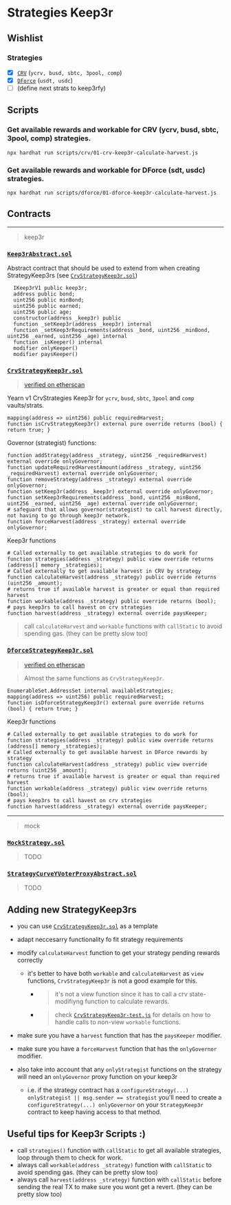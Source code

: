 # Strategies Keep3r

## Wishlist

### Strategies

* [x] [`CRV`](./contracts/keep3r/CrvStrategyKeep3r.sol) (`ycrv, busd, sbtc, 3pool, comp`)
* [x] [`DForce`](./contracts/keep3r/DforceStrategyKeep3r.sol) (`usdt, usdc`)
* [ ] (define next strats to keep3rfy)

## Scripts

### Get available rewards and workable for CRV (ycrv, busd, sbtc, 3pool, comp) strategies.
`npx hardhat run scripts/crv/01-crv-keep3r-calculate-harvest.js`

### Get available rewards and workable for DForce (sdt, usdc) strategies.
`npx hardhat run scripts/dforce/01-dforce-keep3r-calculate-harvest.js`


## Contracts

---
> keep3r

### [`Keep3rAbstract.sol`](./contracts/keep3r/Keep3rAbstract.sol)

Abstract contract that should be used to extend from when creating StrategyKeep3rs (see [`CrvStrategyKeep3r.sol`](./contracts/keep3r/CrvStrategyKeep3r.sol))

```sol
  IKeep3rV1 public keep3r;
  address public bond;
  uint256 public minBond;
  uint256 public earned;
  uint256 public age;
  constructor(address _keep3r) public
  function _setKeep3r(address _keep3r) internal
  function _setKeep3rRequirements(address _bond, uint256 _minBond, uint256 _earned, uint256 _age) internal
  function _isKeeper() internal
  modifier onlyKeeper()
  modifier paysKeeper()
```

### [`CrvStrategyKeep3r.sol`](./contracts/keep3r/CrvStrategyKeep3r.sol)
> [verified on etherscan](https://etherscan.io/address/0xd0aC37E3524F295D141d3839d5ed5F26A40b589D#code)

Yearn v1 CrvStrategies Keep3r for `ycrv`, `busd`, `sbtc`, `3pool` and `comp` vaults/strats.

```sol
mapping(address => uint256) public requiredHarvest;
function isCrvStrategyKeep3r() external pure override returns (bool) { return true; }
```

Governor (strategist) functions:
```sol
function addStrategy(address _strategy, uint256 _requiredHarvest) external override onlyGovernor;
function updateRequiredHarvestAmount(address _strategy, uint256 _requiredHarvest) external override onlyGovernor;
function removeStrategy(address _strategy) external override onlyGovernor;
function setKeep3r(address _keep3r) external override onlyGovernor;
function setKeep3rRequirements(address _bond, uint256 _minBond, uint256 _earned, uint256 _age) external override onlyGovernor;
# safeguard that allows governor(strategist) to call harvest directly, not having to go through keep3r network.
function forceHarvest(address _strategy) external override onlyGovernor;
```

Keep3r functions
```sol
# Called externally to get available strategies to do work for
function strategies(address _strategy) public view override returns (address[] memory _strategies);
# Called externally to get available harvest in CRV by strategy
function calculateHarvest(address _strategy) public override returns (uint256 _amount);
# returns true if available harvest is greater or equal than required harvest
function workable(address _strategy) public override returns (bool);
# pays keep3rs to call havest on crv strategies
function harvest(address _strategy) external override paysKeeper;
```
> call `calculateHarvest` and `workable` functions with `callStatic` to avoid spending gas. (they can be pretty slow too)


### [`DforceStrategyKeep3r.sol`](./contracts/keep3r/DforceStrategyKeep3r.sol)
> [verified on etherscan](https://etherscan.io/address/0x30084324619D9645019C3f2cb3a94611601a3078#code)

> Almost the same functions as `CrvStrategyKeep3r`.

```sol
EnumerableSet.AddressSet internal availableStrategies;
mapping(address => uint256) public requiredHarvest;
function isDforceStrategyKeep3r() external pure override returns (bool) { return true; }
```

Keep3r functions
```sol
# Called externally to get available strategies to do work for
function strategies(address _strategy) public view override returns (address[] memory _strategies);
# Called externally to get available harvest in DForce rewards by strategy
function calculateHarvest(address _strategy) public view override returns (uint256 _amount);
# returns true if available harvest is greater or equal than required harvest
function workable(address _strategy) public view override returns (bool);
# pays keep3rs to call havest on crv strategies
function harvest(address _strategy) external override paysKeeper;
```

---
> mock

### [`MockStrategy.sol`](./contracts/mock/MockStrategy.sol)

> TODO

### [`StrategyCurveYVoterProxyAbstract.sol`](./contracts/mock/StrategyCurveYVoterProxyAbstract.sol)

> TODO

## Adding new StrategyKeep3rs

- you can use [`CrvStrategyKeep3r.sol`](./contracts/keep3r/CrvStrategyKeep3r.sol) as a template

- adapt neccesarry functionality fo fit strategy requirements

- modify `calculateHarvest` function to get your strategy pending rewards correctly
    - it's better to have both `workable` and `calculateHarvest` as `view` functions, `CrvStrategyKeep3r` is not a good example for this.
        - > it's not a view function since it has to call a crv state-modifiyng function to calculate rewards.
        - > check [`CrvStrategyKeep3r-test.js`](./test/CrvStrategyKeep3r-test.js) for details on how to handle calls to non-view `workable` functions.

- make sure you have a `harvest` function that has the `paysKeeper` modifier.
- make sure you have a `forceHarvest` function that has the `onlyGovernor` modifier.

- also take into account that any `onlyStrategist` functions on the strategy will need an `onlyGovernor` proxy function on your keep3r
    - i.e. if the strategy contract has a `configureStrategy(...) onlyStrategist || msg.sender == strategist` you'll need to create a ` configureStrategy(...) onlyGovernor` on your `StrategyKeep3r` contract to keep having access to that method.


## Useful tips for Keep3r Scripts :)

- call `strategies()` function with `callStatic` to get all available strategies, loop through them to check for work.
- always call `workable(address _strategy)` function with `callStatic` to avoid spending gas. (they can be pretty slow too)
- always call `harvest(address _strategy)` function with `callStatic` before sending the real TX to make sure you wont get a revert. (they can be pretty slow too)
